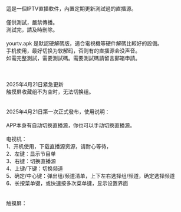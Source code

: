 這是一個IPTV直播軟件，內置定期更新測試過的直播源。<br>
<br>
僅供測試，嚴禁傳播。<br>
測試完，請及時刪除。<br>
<br>
yourtv.apk 是默認硬解碼版，適合電視機等硬件解碼比較好的設備。<br>
手机使用，最好切换为软解码，否则有的直播源会没声音。<br>
如需完整測試，需要測試碼。需要測試碼請留言郵箱申請。<br>
<br><br><br>
2025年4月21日紧急更新<br>
触摸屏收藏组不为空时，无法切换组。<br>
<br><br>
2025年4月21日第一次正式發布，使用说明：<br><br>
APP本身有自动切换直播源，你也可以手动切换直播源。<br>
<br>
电视机：<br>
1、开机使用，下载直播源资源，请耐心等待，<br>
2、左键：显示节目单<br>
3、右键：切换直播源<br>
4、上键/下键：切换频道<br>
5、确定/中心键：弹出组/频道清单，上下左右选择组/频道，确定选择频道<br>
6、长按菜单键，或快速按多次菜单键，显示设置界面<br>
<br><br>
触摸屏：<br>

